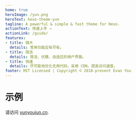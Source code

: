 ```yaml
---
home: true
heroImage: /yun.png
heroText: hexo-theme-yun
tagline: A powerful & simple & fast theme for Hexo.
actionText: 快速上手 →
actionLink: /guide/
features:
- title: 强大
  details: 常用功能应有尽有。
- title: 简洁
  details: 简洁、优雅、自适应的用户界面。
- title: 快速
  details: 尽可能地优化无用代码，采用 CDN，提高访问速度。
footer: MIT Licensed | Copyright © 2018-present Evan You
---
```


# 示例

请访问 [yunyoujun.cn](https://yunyoujun.cn).
